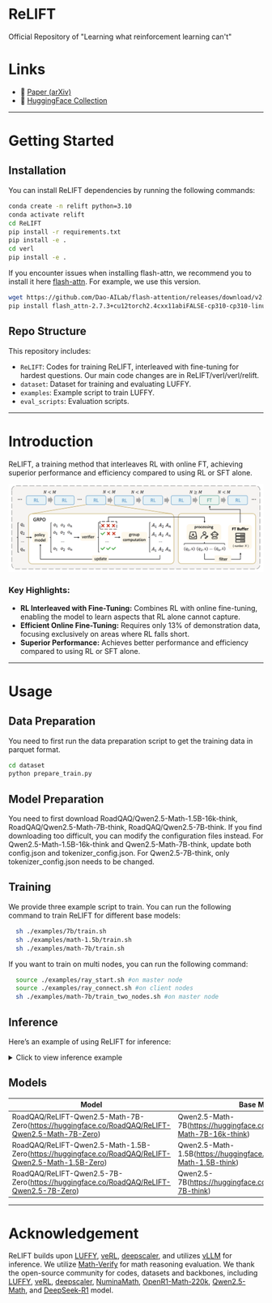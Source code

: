 # ReLIFT
Official Repository of "Learning what reinforcement learning can't"

# Links

- 📜 [Paper (arXiv)]()  
- 🤗 [HuggingFace Collection](https://huggingface.co/collections/RoadQAQ/relift-684535e199a909cad16d8b05)

---

# Getting Started

## Installation

You can install ReLIFT dependencies by running the following commands:
```bash
conda create -n relift python=3.10
conda activate relift
cd ReLIFT
pip install -r requirements.txt
pip install -e .
cd verl
pip install -e .
```

If you encounter issues when installing flash-attn, we recommend you to install it here 
[flash-attn](https://github.com/Dao-AILab/flash-attention/releases/tag/v2.7.3). For example, we use this version. 
```bash
wget https://github.com/Dao-AILab/flash-attention/releases/download/v2.7.3/flash_attn-2.7.3+cu12torch2.4cxx11abiFALSE-cp310-cp310-linux_x86_64.whl
pip install flash_attn-2.7.3+cu12torch2.4cxx11abiFALSE-cp310-cp310-linux_x86_64.whl
```

## Repo Structure

This repository includes:

- `ReLIFT`: Codes for training ReLIFT, interleaved with fine-tuning for hardest questions. Our main code changes are in ReLIFT/verl/verl/relift.
- `dataset`: Dataset for training and evaluating LUFFY. 
- `examples`: Example script to train LUFFY.
- `eval_scripts`: Evaluation scripts.

---

# Introduction

ReLIFT, a training method that interleaves RL with online FT, achieving superior performance and efficiency compared to using RL or SFT alone.

![overview](./figures/framework.png)

### Key Highlights:
- **RL Interleaved with Fine-Tuning:** Combines RL with online fine-tuning, enabling the model to learn aspects that RL alone cannot capture.
- **Efficient Online Fine-Tuning:** Requires only 13% of demonstration data, focusing exclusively on areas where RL falls short.
- **Superior Performance:** Achieves better performance and efficiency compared to using RL or SFT alone.

---

# Usage

## Data Preparation
You need to first run the data preparation script to get the training data in parquet format.
```bash
cd dataset
python prepare_train.py
```

## Model Preparation
You need to first download RoadQAQ/Qwen2.5-Math-1.5B-16k-think, RoadQAQ/Qwen2.5-Math-7B-think, RoadQAQ/Qwen2.5-7B-think. If you find downloading too difficult, you can modify the configuration files instead. For Qwen2.5-Math-1.5B-16k-think and Qwen2.5-Math-7B-think, update both config.json and tokenizer_config.json. For Qwen2.5-7B-think, only tokenizer_config.json needs to be changed.


## Training
We provide three example script to train. You can run the following command to train ReLIFT for different base models:

```bash
  sh ./examples/7b/train.sh
  sh ./examples/math-1.5b/train.sh
  sh ./examples/math-7b/train.sh
```

If you want to train on multi nodes, you can run the following command:

```bash
  source ./examples/ray_start.sh #on master node
  source ./examples/ray_connect.sh #on client nodes
  sh ./examples/math-7b/train_two_nodes.sh #on master node
```

## Inference

Here’s an example of using ReLIFT for inference:

<details>
<summary>Click to view inference example</summary>

```python
from transformers import AutoTokenizer
from vllm import LLM, SamplingParams

model_path="RoadQAQ/ReLIFT-Qwen2.5-Math-7B-Zero"

question = "which number is larger? 9.11 or 9.9?"

tokenizer = AutoTokenizer.from_pretrained(model_path)
messages = [{"role": "user", "content": question}]
chat = tokenizer.apply_chat_template(messages, tokenize=False, add_generation_prompt=True)

llm = LLM(model=model_path)
params = SamplingParams(temperature=0.6, max_tokens=8192)
outputs = llm.generate([chat], params)
print(outputs[0].outputs[0].text)
```

</details>


## Models

| **Model**                          | **Base Models** |
|-----------------------------------|------------------|
| RoadQAQ/ReLIFT-Qwen2.5-Math-7B-Zero(https://huggingface.co/RoadQAQ/ReLIFT-Qwen2.5-Math-7B-Zero) |  Qwen2.5-Math-7B(https://huggingface.co/RoadQAQ/Qwen2.5-Math-7B-16k-think) |
| RoadQAQ/ReLIFT-Qwen2.5-Math-1.5B-Zero(https://huggingface.co/RoadQAQ/ReLIFT-Qwen2.5-Math-1.5B-Zero) | Qwen2.5-Math-1.5B(https://huggingface.co/RoadQAQ/Qwen2.5-Math-1.5B-think) |
| RoadQAQ/ReLIFT-Qwen2.5-7B-Zero(https://huggingface.co/RoadQAQ/ReLIFT-Qwen2.5-7B-Zero) | Qwen2.5-7B(https://huggingface.co/RoadQAQ/Qwen2.5-7B-think) |

---

# Acknowledgement

ReLIFT builds upon [LUFFY](https://github.com/ElliottYan/LUFFY), [veRL](https://github.com/volcengine/verl), [deepscaler](https://github.com/agentica-project/rllm), and utilizes [vLLM](https://github.com/vllm-project/vllm) for inference. We utilize [Math-Verify](https://github.com/huggingface/Math-Verify) for math reasoning evaluation. We thank the open-source community for codes, datasets and backbones, including [LUFFY](https://github.com/ElliottYan/LUFFY), [veRL](https://github.com/volcengine/verl), [deepscaler](https://github.com/agentica-project/rllm), [NuminaMath](https://huggingface.co/datasets/AI-MO/NuminaMath-CoT), [OpenR1-Math-220k](https://huggingface.co/datasets/open-r1/OpenR1-Math-220k), [Qwen2.5-Math](https://github.com/QwenLM/Qwen2.5-Math), and [DeepSeek-R1](https://github.com/deepseek-ai/deepseek-r1) model. 


